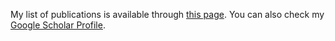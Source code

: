 My list of publications is available through [this page](/publications/). You can also check my [Google Scholar Profile](https://scholar.google.ca/citations?user=BCkruhgAAAAJ&hl=en).
